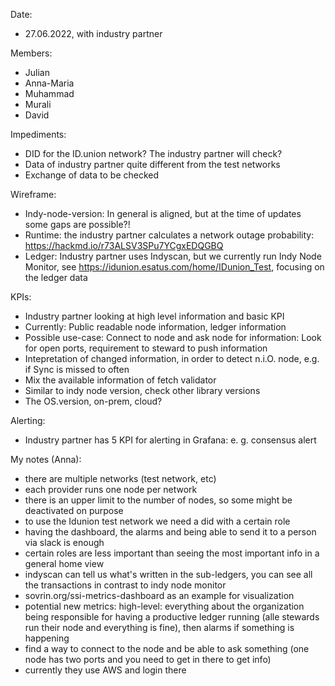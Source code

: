 Date:
- 27.06.2022, with industry partner

Members:
- Julian
- Anna-Maria
- Muhammad
- Murali
- David

Impediments:
- DID for the ID.union network? The industry partner will check?
- Data of industry partner quite different from the test networks
- Exchange of data to be checked
    
 Wireframe:
 - Indy-node-version: In general is aligned, but at the time of updates some gaps are possible?!
 - Runtime: the industry partner calculates a network outage probability: https://hackmd.io/r73ALSV3SPu7YCgxEDQGBQ
 - Ledger: Industry partner uses Indyscan, but we currently run Indy Node Monitor, see https://idunion.esatus.com/home/IDunion_Test, focusing on the ledger data

KPIs:
- Industry partner looking at high level information and basic KPI
- Currently: Public readable node information, ledger information
- Possible use-case: Connect to node and ask node for information: Look for open ports, requirement to steward to push information
- Intepretation of changed information, in order to detect n.i.O. node, e.g. if Sync is missed to often
- Mix the available information of fetch validator
- Similar to indy node version, check other library versions
- The OS.version, on-prem, cloud?

Alerting:
- Industry partner has 5 KPI for alerting in Grafana: e. g. consensus alert

My notes (Anna):
- there are multiple networks (test network, etc)
- each provider runs one node per network
- there is an upper limit to the number of nodes, so some might be deactivated on purpose
- to use the Idunion test network we need a did with a certain role
- having the dashboard, the alarms and being able to send it to a person via slack is enough
- certain roles are less important than seeing the most important info in a general home view
- indyscan can tell us what's written in the sub-ledgers, you can see all the transactions in contrast to indy node monitor
- sovrin.org/ssi-metrics-dashboard as an example for visualization
- potential new metrics: high-level: everything about the organization being responsible for having a productive ledger running (alle stewards run their node and everything is fine), then alarms if something is happening
- find a way to connect to the node and be able to ask something (one node has two ports and you need to get in there to get info)
- currently they use AWS and login there
